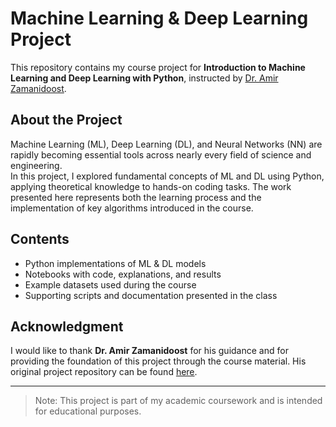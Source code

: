 # Machine Learning & Deep Learning Project

This repository contains my course project for **Introduction to Machine Learning and Deep Learning with Python**, instructed by [Dr. Amir Zamanidoost](https://github.com/Amirzamani4096/Zamanidoost_project).

## About the Project
Machine Learning (ML), Deep Learning (DL), and Neural Networks (NN) are rapidly becoming essential tools across nearly every field of science and engineering.  
In this project, I explored fundamental concepts of ML and DL using Python, applying theoretical knowledge to hands-on coding tasks. The work presented here represents both the learning process and the implementation of key algorithms introduced in the course.

## Contents
- Python implementations of ML & DL models
- Notebooks with code, explanations, and results
- Example datasets used during the course
- Supporting scripts and documentation presented in the class

## Acknowledgment
I would like to thank **Dr. Amir Zamanidoost** for his guidance and for providing the foundation of this project through the course material. His original project repository can be found [here](https://github.com/Amirzamani4096/Zamanidoost_project).

---

> Note: This project is part of my academic coursework and is intended for educational purposes.
